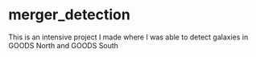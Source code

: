 # merger_detection
This is an intensive project I made where I was able to detect galaxies in GOODS North and GOODS South
